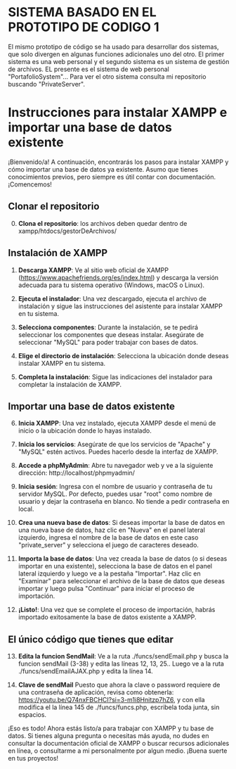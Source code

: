 # SISTEMA BASADO EN EL PROTOTIPO DE CODIGO 1 

El mismo prototipo de código se ha usado para desarrollar dos sistemas, que solo divergen en algunas funciones adicionales uno del otro. El primer sistema es una web personal y el segundo sistema es un sistema de gestión de archivos. EL presente es el sistema de web personal "PortafolioSystem"... Para ver el otro sistema consulta mi repositorio buscando "PrivateServer".

# Instrucciones para instalar XAMPP e importar una base de datos existente

¡Bienvenido/a! A continuación, encontrarás los pasos para instalar XAMPP y cómo importar una base de datos ya existente. Asumo que tienes conocimientos previos, pero siempre es útil contar con documentación. ¡Comencemos!

## Clonar el repositorio

0. **Clona el repositorio**: los archivos deben quedar dentro de xampp/htdocs/gestorDeArchivos/

## Instalación de XAMPP

1. **Descarga XAMPP**: Ve al sitio web oficial de XAMPP (https://www.apachefriends.org/es/index.html) y descarga la versión adecuada para tu sistema operativo (Windows, macOS o Linux).

2. **Ejecuta el instalador**: Una vez descargado, ejecuta el archivo de instalación y sigue las instrucciones del asistente para instalar XAMPP en tu sistema.

3. **Selecciona componentes**: Durante la instalación, se te pedirá seleccionar los componentes que deseas instalar. Asegúrate de seleccionar "MySQL" para poder trabajar con bases de datos.

4. **Elige el directorio de instalación**: Selecciona la ubicación donde deseas instalar XAMPP en tu sistema.

5. **Completa la instalación**: Sigue las indicaciones del instalador para completar la instalación de XAMPP.


## Importar una base de datos existente

6. **Inicia XAMPP**: Una vez instalado, ejecuta XAMPP desde el menú de inicio o la ubicación donde lo hayas instalado.

7. **Inicia los servicios**: Asegúrate de que los servicios de "Apache" y "MySQL" estén activos. Puedes hacerlo desde la interfaz de XAMPP.

8. **Accede a phpMyAdmin**: Abre tu navegador web y ve a la siguiente dirección: http://localhost/phpmyadmin/

9. **Inicia sesión**: Ingresa con el nombre de usuario y contraseña de tu servidor MySQL. Por defecto, puedes usar "root" como nombre de usuario y dejar la contraseña en blanco. No tiende a pedir contraseña en local.

10. **Crea una nueva base de datos**: Si deseas importar la base de datos en una nueva base de datos, haz clic en "Nueva" en el panel lateral izquierdo, ingresa el nombre de la base de datos en este caso "private_server" y selecciona el juego de caracteres deseado.

11. **Importa la base de datos**: Una vez creada la base de datos (o si deseas importar en una existente), selecciona la base de datos en el panel lateral izquierdo y luego ve a la pestaña "Importar". Haz clic en "Examinar" para seleccionar el archivo de la base de datos que deseas importar y luego pulsa "Continuar" para iniciar el proceso de importación.

12. **¡Listo!**: Una vez que se complete el proceso de importación, habrás importado exitosamente la base de datos existente a XAMPP.


## El único código que tienes que editar

13. **Edita la funcion SendMail**: Ve a la ruta ./funcs/sendEmail.php y busca la funcion sendMail (3-38) y edita las líneas 12, 13, 25.. Luego ve a la ruta ./funcs/sendEmailAJAX.php y edita la línea 14.

14. **Clave de sendMail** Puesto que ahora la clave o password requiere de una contraseña de aplicación, revisa como obtenerla: https://youtu.be/Q74nxFBCHCI?si=3-m1i8Hnitzp7hZ6, y con ella modifica el la línea 145 de ./funcs/funcs.php, escribela toda junta, sin espacios.

¡Eso es todo! Ahora estás listo/a para trabajar con XAMPP y tu base de datos. Si tienes alguna pregunta o necesitas más ayuda, no dudes en consultar la documentación oficial de XAMPP o buscar recursos adicionales en línea, o consultarme a mi personalmente por algun medio. ¡Buena suerte en tus proyectos!
